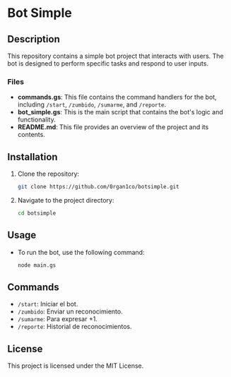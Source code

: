# Bot Simple

## Description
This repository contains a simple bot project that interacts with users. The bot is designed to perform specific tasks and respond to user inputs.

### Files
- **commands.gs**: This file contains the command handlers for the bot, including `/start`, `/zumbido`, `/sumarme`, and `/reporte`.
- **bot_simple.gs**: This is the main script that contains the bot's logic and functionality.
- **README.md**: This file provides an overview of the project and its contents.

## Installation
1. Clone the repository:
   ```bash
   git clone https://github.com/0rgan1co/botsimple.git
   ```
2. Navigate to the project directory:
   ```bash
   cd botsimple
   ```

## Usage
- To run the bot, use the following command:
   ```bash
   node main.gs
   ```

## Commands
- `/start`: Iniciar el bot.
- `/zumbido`: Enviar un reconocimiento.
- `/sumarme`: Para expresar +1.
- `/reporte`: Historial de reconocimientos.

## License
This project is licensed under the MIT License.
